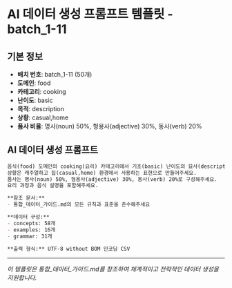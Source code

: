# AI 데이터 생성 프롬프트 템플릿 - batch_1-11

## 기본 정보
- **배치 번호**: batch_1-11 (50개)
- **도메인**: food
- **카테고리**: cooking
- **난이도**: basic
- **목적**: description
- **상황**: casual,home
- **품사 비율**: 명사(noun) 50%, 형용사(adjective) 30%, 동사(verb) 20%

## AI 데이터 생성 프롬프트

```markdown
음식(food) 도메인의 cooking(요리) 카테고리에서 기초(basic) 난이도의 묘사(description) 목적 데이터를 50개 생성해주세요.
상황은 캐주얼하고 집(casual,home) 환경에서 사용하는 표현으로 만들어주세요.
품사는 명사(noun) 50%, 형용사(adjective) 30%, 동사(verb) 20%로 구성해주세요.
요리 과정과 음식 설명을 포함해주세요.

**참조 문서:**
- 통합_데이터_가이드.md의 모든 규칙과 표준을 준수해주세요

**데이터 구성:**
- concepts: 58개
- examples: 16개  
- grammar: 31개

**출력 형식:** UTF-8 without BOM 인코딩 CSV
```

---

_이 템플릿은 통합_데이터_가이드.md를 참조하여 체계적이고 전략적인 데이터 생성을 지원합니다._